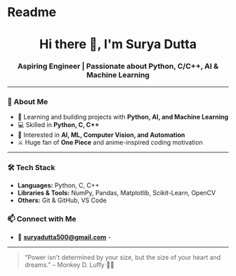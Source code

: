 # Readme
<h1 align="center">Hi there 👋, I'm Surya Dutta</h1>
<h3 align="center">Aspiring Engineer | Passionate about Python, C/C++, AI & Machine Learning</h3>

---

### 🧠 About Me
  
- 🌱 Learning and building projects with **Python, AI, and Machine Learning**
- 💻 Skilled in **Python, C, C++**
- 🤖 Interested in **AI, ML, Computer Vision, and Automation**
- ⚔️ Huge fan of **One Piece** and anime-inspired coding motivation

---

### 🛠️ Tech Stack

- **Languages:** Python, C, C++
- **Libraries & Tools:** NumPy, Pandas, Matplotlib, Scikit-Learn, OpenCV  
- **Others:** Git & GitHub, VS Code


### 📫 Connect with Me

- 📧 **suryadutta500@gmail.com** -

---

> “Power isn't determined by your size, but the size of your heart and dreams.” – Monkey D. Luffy 🏴‍☠️
